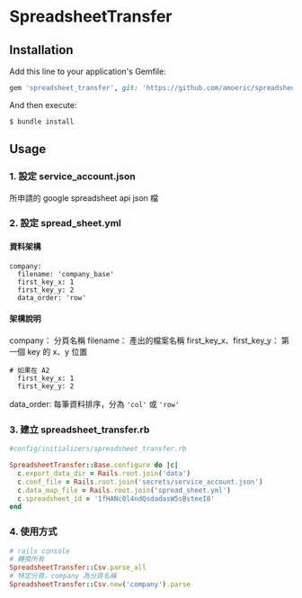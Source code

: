 # SpreadsheetTransfer


## Installation

Add this line to your application's Gemfile:

```ruby
gem 'spreadsheet_transfer', git: 'https://github.com/amoeric/spreadsheet_transfer.git'
```

And then execute:

    $ bundle install


## Usage

### 1. 設定 service_account.json

所申請的 google spreadsheet api json 檔

### 2. 設定 spread_sheet.yml

#### 資料架構
```
company:
  filename: 'company_base'
  first_key_x: 1
  first_key_y: 2
  data_order: 'row'
```
#### 架構說明
company：  分頁名稱
filename： 產出的檔案名稱
first_key_x、first_key_y： 第一個 key 的 x、y 位置

```
# 如果在 A2
  first_key_x: 1
  first_key_y: 2
```
data_order: 每筆資料排序，分為 ``'col'`` 或 `'row'`

### 3. 建立 spreadsheet_transfer.rb 


```ruby
#config/initializers/spreadsheet_transfer.rb

SpreadsheetTransfer::Base.configure do |c|
  c.export_data_dir = Rails.root.join('data')
  c.conf_file = Rails.root.join('secrets/service_account.json')
  c.data_map_file = Rails.root.join('spread_sheet.yml')
  c.spreadsheet_id = '1fHANc0l4ndQsdadasW5sBsteeI8'
end
```

### 4. 使用方式
```ruby
# rails console
# 轉換所有
SpreadsheetTransfer::Csv.parse_all
# 特定分頁，company 為分頁名稱
SpreadsheetTransfer::Csv.new('company').parse
```
